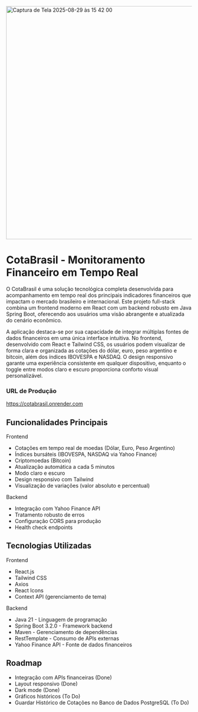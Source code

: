 <img width="1195" height="632" alt="Captura de Tela 2025-08-29 às 15 42 00" src="https://github.com/user-attachments/assets/0ab845d2-7196-455d-a0be-260ba3c63215" />

# CotaBrasil - Monitoramento Financeiro em Tempo Real

O CotaBrasil é uma solução tecnológica completa desenvolvida para acompanhamento em tempo real dos principais indicadores financeiros que impactam o mercado brasileiro e internacional. Este projeto full-stack combina um frontend moderno em React com um backend robusto em Java Spring Boot, oferecendo aos usuários uma visão abrangente e atualizada do cenário econômico.

A aplicação destaca-se por sua capacidade de integrar múltiplas fontes de dados financeiros em uma única interface intuitiva. No frontend, desenvolvido com React e Tailwind CSS, os usuários podem visualizar de forma clara e organizada as cotações do dólar, euro, peso argentino e bitcoin, além dos índices IBOVESPA e NASDAQ. O design responsivo garante uma experiência consistente em qualquer dispositivo, enquanto o toggle entre modos claro e escuro proporciona conforto visual personalizável.

### URL de Produção
https://cotabrasil.onrender.com

## Funcionalidades Principais
Frontend
- Cotações em tempo real de moedas (Dólar, Euro, Peso Argentino)
- Índices bursáteis (IBOVESPA, NASDAQ via Yahoo Finance)
- Criptomoedas (Bitcoin)
- Atualização automática a cada 5 minutos
- Modo claro e escuro
- Design responsivo com Tailwind
- Visualização de variações (valor absoluto e percentual)

Backend
- Integração com Yahoo Finance API
- Tratamento robusto de erros
- Configuração CORS para produção
- Health check endpoints

## Tecnologias Utilizadas
Frontend
- React.js
- Tailwind CSS
- Axios
- React Icons
- Context API (gerenciamento de tema)

Backend
- Java 21 - Linguagem de programação
- Spring Boot 3.2.0 - Framework backend
- Maven - Gerenciamento de dependências
- RestTemplate - Consumo de APIs externas
- Yahoo Finance API - Fonte de dados financeiros

## Roadmap
- Integração com APIs financeiras (Done)
- Layout responsivo (Done)
- Dark mode (Done)
- Gráficos históricos (To Do)
- Guardar Histórico de Cotações no Banco de Dados PostgreSQL (To Do)
